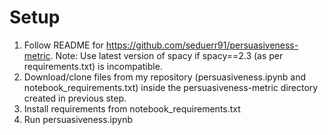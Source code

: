 # Setup
1. Follow README for https://github.com/seduerr91/persuasiveness-metric. Note: Use latest version of spacy if spacy==2.3 (as per requirements.txt) is incompatible.
2. Download/clone files from my repository (persuasiveness.ipynb and notebook_requirements.txt) inside the persuasiveness-metric directory created in previous step.
3. Install requirements from notebook_requirements.txt
4. Run persuasiveness.ipynb
